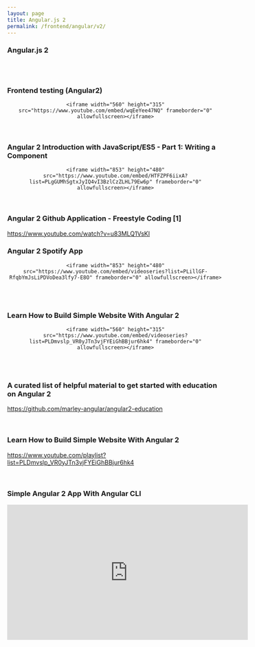 ```yaml
---
layout: page
title: Angular.js 2
permalink: /frontend/angular/v2/
---
```


### Angular.js 2

<br/><br/>



### Frontend testing (Angular2)

<div align="center">

    <iframe width="560" height="315" src="https://www.youtube.com/embed/wqEeYee47NQ" frameborder="0" allowfullscreen></iframe>

</div>

<br/>

### Angular 2 Introduction with JavaScript/ES5 - Part 1: Writing a Component

<div align="center">

    <iframe width="853" height="480" src="https://www.youtube.com/embed/HTFZPF6iixA?list=PLgGUMhSgtxJyIQ4vI3BzlCzZLHL79Ew6p" frameborder="0" allowfullscreen></iframe>

</div>


<br/>


### Angular 2 Github Application - Freestyle Coding [1]  

https://www.youtube.com/watch?v=u83MLQ1VsKI



### Angular 2 Spotify App

<div align="center">

    <iframe width="853" height="480" src="https://www.youtube.com/embed/videoseries?list=PLillGF-RfqbYmJsLiPDVoDea3lfy7-E8O" frameborder="0" allowfullscreen></iframe>

</div>

<br/>
<br/>


### Learn How to Build Simple Website With Angular 2

<div align="center">

    <iframe width="560" height="315" src="https://www.youtube.com/embed/videoseries?list=PLDmvslp_VR0yJTn3vjFYEiGhBBjur6hk4" frameborder="0" allowfullscreen></iframe>

</div>

<br/>
<br/>

### A curated list of helpful material to get started with education on Angular 2
https://github.com/marley-angular/angular2-education


<br/>

### Learn How to Build Simple Website With Angular 2

https://www.youtube.com/playlist?list=PLDmvslp_VR0yJTn3vjFYEiGhBBjur6hk4



<br/>

### Simple Angular 2 App With Angular CLI


<div align="center">

<iframe width="560" height="315" src="https://www.youtube.com/embed/QMQbAoTLJX8" frameborder="0" allowfullscreen></iframe>

</div>
